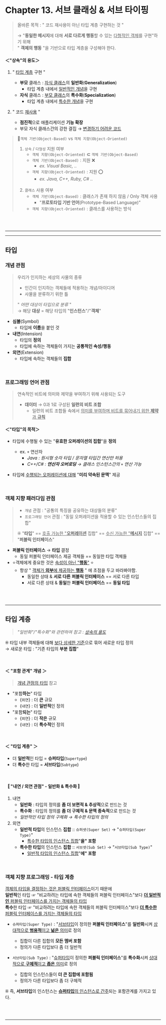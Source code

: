 # Chapter 13. 서브 클래싱 & 서브 타이핑
> 올바른 목적 : " 코드 재사용이 아닌 타입 계층 구현하는 것 " 
> 
> → "**동일한 메시지**에 대해 **서로 다르게 행동**할 수 있는 <u>다형적인 객체</u>를 구현"하기 위해<br/>
> " **객체의 행동** "을 기반으로 타입 계층을 구성해야 한다.
#### ＜"상속"의 용도＞
1. " <u>타입 계층</u> 구현 "
   - **부모** 클래스 : <u>자식 클래스</u>의 **일반화**(**Generalization**)
     - 타입 계층 내에서 <u>일반적인 개념</u>을 구현
   - **자식** 클래스 : <u>부모 클래스</u>의 **특수화**(**Specialization**)
     - 타입 계층 내에서 <u>특수한 개념</u>을 구현

2. " 코드 <u>재사용</u> "
    - **점진적**으로 애플리케이션 **기능 확장**
    - 부모 자식 클래스간의 강한 결집 → <u>변경하기 어려운 코드</u>

>📍`객체 기반(Object-Based)` vs `객체 지향(Object-Oriented)`
> 
> 1. `상속` / `다형성` 지원 여부
>    - `객체 지향(Object-Oriented)` **⊂** `객체 기반(Object-Based)`
>    - `객체 기반(Object-Based)` : 지원 ❌
>      - _ex. Visual Basic, .._
>    - `객체 지향(Object-Oriented)` : 지원 ⭕️
>      - _ex. Java, C++, Ruby, C# .._<br/><br/>
> 2. `클래스` 사용 여부
>    - `객체 기반(Object-Based)` : 클래스가 존재 하지 않음 / Only 객체 사용
>      - "**프로토타입 기반 언어**(Prototype-Based Language)"
>    - `객체 지향(Object-Oriented)` : 클래스를 사용하는 방식

<br/>
<br/>


---

---
## 타입
### 개념 관점
> 우리가 인지하는 세상의 사물의 종류
> - 인간이 인지하는 객체들에 적용하는 개념/아이디어
> - 사물을 분류하기 위한 틀
>
> " _어떤 대상이 타입으로 분류_ " <br/>→ 해당 **대상** = 해당 타입의 "**인스턴스**"/"**객체**" 

- **심볼**(Symbol)
  - 타입에 **이름**을 붙인 것
- **내연**(Intension)
  - 타입의 **정의**
  - 타입에 속하는 객체들이 가지는 **공통적인 속성/행동**
- **외연**(Extension)
  - 타입에 속하는 객체들의 **집합**

<br/>

### 프로그래밍 언어 관점
> 연속적인 비트에 의미와 제약을 부여하기 위해 사용되는 도구
> - **데이터** → 0과 1로 구성된 **일련의 비트 조합**
>   - 일련의 비트 조합들 속에서 <u>의미를 부여하며 비트를 묶어내기 위한 **제약**과 **규칙**</u>


#### ＜"타입"의 목적＞
- 타입에 수행될 수 있는 "**유효한 오퍼레이션의 집합**"을 **정의**
  - ex. `+` 연산자
    - _Java : 원시형 숫자 타입 / 문자열 타입간 연산만 허용_
    - _C++/C# : **연산자 오버로딩** → 클래스 인스턴스간의 `+` 연산 가능_


- 타입에 <u>수행되는 오퍼레이션에 대해</u> "**미리 약속된 문맥**" 제공

<br/>

### 객체 지향 패러다임 관점
> - `개념` 관점 : "공통의 특징을 공유하는 대상들의 분류"
> - `프로그래밍 언어` 관점 : "동일 오퍼레이션을 적용할 수 있는 인스턴스들의 집합"
> 
> ⁜ "**타입**" == <u>호출 가능한 "**오퍼레이션**</u> 집합" == <u>수신 가능한 "**메시지**</u> 집합" == "**퍼블릭 인터페이스**"

- **퍼블릭 인터페이스** → **타입** 결정
  - 동일 퍼블릭 인터페이스 제공 객체들 == 동일한 타입 객체들
- ⭐️객체에게 중요한 것은 <u>속성이 아닌 "**행동**"</u> ⭐️
  - 항상 " <u>객체가 **외부**에 제공하는 **행동**</u> " 에 초점을 두고 바라봐야함.
    - 동일한 상태 & **서로 다른** **퍼블릭 인터페이스** == 서로 다른 타입 
    - 서로 다른 상태 & **동일**한 **퍼블릭 인터페이스** == **동일 타입**

<br/>
<br/>

---
## 타입 계층
> _"일반화"/"특수화"와 관련하여 참고 : [상속의 용도](#--상속--의-용도)_

⁜ 타입 내부 객체들에 대해 <u>보다 상세한 기준</u>으로 묶어 새로운 타입 정의 <br/>→ 새로운 타입 : "기존 타입의 **부분 집합**"

<br/>

#### ＜ "포함 관계" 개념 ＞
> [개념 관점의 타입](#개념-관점) 참고
- "포함**하는**" 타입
  - {`외연`} : 더 **큰** 규모
  - {`내연`} : 더 **일반적**인 정의
- "포함**되는**" 타입
  - {`외연`} : 더 **작은** 규모
  - {`내연`} : 더 **특수적**인 정의

<br/>

#### ＜ "타입 계층" ＞
- 더 **일반적**인 타입 = **슈퍼타입**(`Supertype`)
- 더 **특수**한 타입 = **서브타입**(`Subtype`)

<br/>
 
#### 〚 "내연 / 외연 관점" - 일반화 & 특수화 〛
1. 내연
   - **일반화** : 타입의 정의를 **좀 더 보편적 & 추상적**으로 만드는 것
   - **특수화** : 타입의 정의를 **좀 더 구체적 & 문맥 종속적**으로 만드는 것
   - _일반적인 타입 정의 구체화 → 특수한 타입의 정의_
2. 외연
   - **일반적 타입**의 인스턴스 **집합** :: `슈퍼셋(Super Set)` → "`슈퍼타입(Super Type)`"
     - <u>특수한 타입의 인스턴스 집합</u>"**을" 포함**
   - **특수한 타입**의 인스턴스 **집합** :: `서브셋(Sub Set)` → "`서브타입(Sub Type)`"
     - <u>일반적 타입의 인스턴스 집합</u>"**에" 포함**

<br/>

### 객체 지향 프로그래밍 - 타입 계층
<u>객체의 타입을 결정하는 것은 퍼블릭 인터페이스</u>이기 때문에<br/>
**일반적**인 타입 ☞ "비교하려는 타입에 속한 객체들의 퍼블릭 인터페이스"보다 <u>**더 일반적인** 퍼블릭 인터페이스를 가지는 객체들의 타입</u><br/>
**특수**한 타입 ☞ "비교하려는 타입에 속한 객체들의 퍼블릭 인터페이스"보다 <u>**더 특수한** 퍼블릭 인터페이스를 가지는 객체들의 타입</u>

- `슈퍼타입(Super Type)` : "<u>서브타입</u>이 정의한 **퍼블릭 인터페이스**"를 **일반화**시켜 <u>상대적으로 **범용적**이고 **넒은** 의미</u>로 정의
  - 집합이 다른 집합의 **모든 멤버 포함**
  - 정의가 다른 타입보다 좀 더 일반적


- `서브타입(Sub Type)` : "<u>슈퍼타입</u>이 정의한 **퍼블릭 인터페이스**"를 **특수화**시켜 <u>상대적으로 **구체적**이고 **좁은** 의미</u>로 정의
  - 집합의 인스턴스들이 **더 큰 집합에 포함됨**
  - 정의가 다른 타입보다 좀 더 구체적

⁜ 즉, **서브타입**의 인스턴스는 <u>**슈퍼타입**의 인스턴스로 간주</u>되는 포함관계를 가지고 있다.

<br/>
<br/>

---
